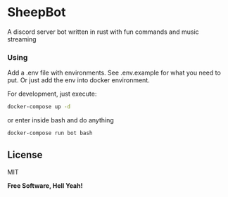 # SheepBot

A discord server bot written in rust with fun commands and music streaming


### Using
Add a .env file with environments. See .env.example for what you need to put.
Or just add the env into docker environment.

For development, just execute:

```sh
docker-compose up -d
```

or enter inside bash and do anything

```sh
docker-compose run bot bash
```

License
----

MIT


**Free Software, Hell Yeah!**